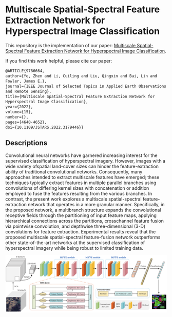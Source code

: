# Multiscale Spatial-Spectral Feature Extraction Network for Hyperspectral Image Classification

This repository is the implementation of our paper: [Multiscale Spatial-Spectral Feature Extraction Network for Hyperspectral Image Classification](https://ieeexplore.ieee.org/document/9786664). 

If you find this work helpful, please cite our paper:

    @ARTICLE{9786664,
    author={Ye, Zhen and Li, Cuiling and Liu, Qingxin and Bai, Lin and Fowler, James E.},
    journal={IEEE Journal of Selected Topics in Applied Earth Observations and Remote Sensing}, 
    title={Multiscale Spatial-Spectral Feature Extraction Network for Hyperspectral Image Classification}, 
    year={2022},
    volume={15},
    number={},
    pages={4640-4652},
    doi={10.1109/JSTARS.2022.3179446}}
 
 ## Descriptions
 
Convolutional neural networks have garnered increasing interest for the supervised classification of hyperspectral imagery. However, images with a wide variety ofspatial land-cover sizes can hinder the feature-extraction ability of traditional convolutional networks. Consequently, many approaches intended to extract multiscale features have emerged; these techniques typically extract features in multiple parallel branches using convolutions of differing kernel sizes with concatenation or addition employed to fuse the features resulting from the various branches. In contrast, the present work explores a multiscale spatial-spectral feature-extraction network that operates in a more granular manner. Specifically, in the proposed network, a multibranch structure expands the convolutional receptive fields through the partitioning of input feature maps, applying hierarchical connections across the partitions, crosschannel feature fusion via pointwise convolution, and depthwise three-dimensional (3-D) convolutions for feature extraction. Experimental results reveal that the proposed multiscale spatial-spectral feature-fusion network outperforms other state-of-the-art networks at the supervised classification of hyperspectral imagery while being robust to limited training data.
 
 ![image](https://github.com/licuiling-chd/MS2FENet/blob/main/network.jpg)
